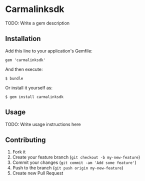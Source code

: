 # Carmalinksdk

TODO: Write a gem description

## Installation

Add this line to your application's Gemfile:

    gem 'carmalinksdk'

And then execute:

    $ bundle

Or install it yourself as:

    $ gem install carmalinksdk

## Usage

TODO: Write usage instructions here

## Contributing

1. Fork it
2. Create your feature branch (`git checkout -b my-new-feature`)
3. Commit your changes (`git commit -am 'Add some feature'`)
4. Push to the branch (`git push origin my-new-feature`)
5. Create new Pull Request
